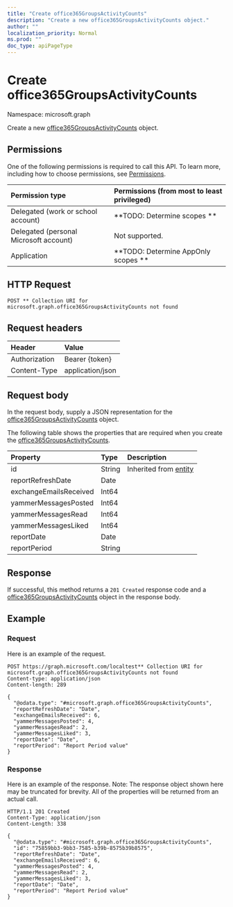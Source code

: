 ```yaml
---
title: "Create office365GroupsActivityCounts"
description: "Create a new office365GroupsActivityCounts object."
author: ""
localization_priority: Normal
ms.prod: ""
doc_type: apiPageType
---
```


# Create office365GroupsActivityCounts

Namespace: microsoft.graph

Create a new [office365GroupsActivityCounts](../resources/office365groupsactivitycounts.md) object.

## Permissions
One of the following permissions is required to call this API. To learn more, including how to choose permissions, see [Permissions](/concepts/permissions-reference.md).

|Permission type|Permissions (from most to least privileged)|
|:---|:---|
|Delegated (work or school account)|**TODO: Determine scopes **|
|Delegated (personal Microsoft account)|Not supported.|
|Application|**TODO: Determine AppOnly scopes **|

## HTTP Request
<!-- {
  "blockType": "ignored"
}
-->
``` http
POST ** Collection URI for microsoft.graph.office365GroupsActivityCounts not found
```

## Request headers
|Header|Value|
|:---|:---|
|Authorization|Bearer {token}|
|Content-Type|application/json|

## Request body
In the request body, supply a JSON representation for the [office365GroupsActivityCounts](../resources/office365groupsactivitycounts.md) object.

The following table shows the properties that are required when you create the [office365GroupsActivityCounts](../resources/office365groupsactivitycounts.md).

|Property|Type|Description|
|:---|:---|:---|
|id|String| Inherited from [entity](../resources/entity.md)|
|reportRefreshDate|Date||
|exchangeEmailsReceived|Int64||
|yammerMessagesPosted|Int64||
|yammerMessagesRead|Int64||
|yammerMessagesLiked|Int64||
|reportDate|Date||
|reportPeriod|String||



## Response
If successful, this method returns a `201 Created` response code and a [office365GroupsActivityCounts](../resources/office365groupsactivitycounts.md) object in the response body.

## Example

### Request
Here is an example of the request.
<!-- {
  "blockType": "request",
  "name": "create_office365groupsactivitycounts_from_"
}
-->
``` http
POST https://graph.microsoft.com/localtest** Collection URI for microsoft.graph.office365GroupsActivityCounts not found
Content-type: application/json
Content-length: 289

{
  "@odata.type": "#microsoft.graph.office365GroupsActivityCounts",
  "reportRefreshDate": "Date",
  "exchangeEmailsReceived": 6,
  "yammerMessagesPosted": 4,
  "yammerMessagesRead": 2,
  "yammerMessagesLiked": 3,
  "reportDate": "Date",
  "reportPeriod": "Report Period value"
}
```

### Response
Here is an example of the response. Note: The response object shown here may be truncated for brevity. All of the properties will be returned from an actual call.
<!-- {
  "blockType": "response",
  "truncated": true,
  "@odata.type": "microsoft.graph.office365groupsactivitycounts"
}
-->
``` http
HTTP/1.1 201 Created
Content-Type: application/json
Content-Length: 338

{
  "@odata.type": "#microsoft.graph.office365GroupsActivityCounts",
  "id": "75859bb3-9bb3-7585-b39b-8575b39b8575",
  "reportRefreshDate": "Date",
  "exchangeEmailsReceived": 6,
  "yammerMessagesPosted": 4,
  "yammerMessagesRead": 2,
  "yammerMessagesLiked": 3,
  "reportDate": "Date",
  "reportPeriod": "Report Period value"
}
```

